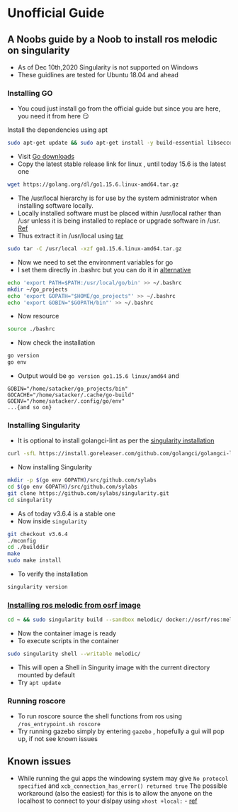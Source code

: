 # Unofficial Guide

## A Noobs guide by a Noob to install ros melodic on singularity

* As of Dec 10th,2020 Singularity is not supported on Windows
* These guidlines are tested for Ubuntu 18.04 and ahead

### Installing GO

* You coud just install go from the official guide but since you are here, you need it from here :smirk:

Install the dependencies using apt
```bash
sudo apt-get update && sudo apt-get install -y build-essential libseccomp-dev pkg-config squashfs-tools cryptsetup
```
* Visit [Go downloads](https://golang.org/dl/)
* Copy the latest stable release link for linux , until today 15.6 is the latest one
```bash
wget https://golang.org/dl/go1.15.6.linux-amd64.tar.gz
```
* The /usr/local hierarchy is for use by the system administrator when installing software locally.
* Locally installed software must be placed within /usr/local rather than /usr unless it is being installed to replace or upgrade software in /usr. [Ref](https://unix.stackexchange.com/questions/4186/what-is-usr-local-bin)
* Thus extract it in /usr/local using [tar](https://www.cyberciti.biz/faq/linux-unix-extracting-specific-files/)

```bash
sudo tar -C /usr/local -xzf go1.15.6.linux-amd64.tar.gz
```

* Now we need to set the environment variables for go
* I set them directly in .bashrc but you can do it in [alternative](https://unix.stackexchange.com/questions/3052/is-there-a-bashrc-equivalent-file-read-by-all-shells)

```bash
echo 'export PATH=$PATH:/usr/local/go/bin' >> ~/.bashrc
mkdir ~/go_projects
echo 'export GOPATH="$HOME/go_projects"' >> ~/.bashrc
echo 'export GOBIN="$GOPATH/bin"' >> ~/.bashrc
```
* Now resource
```bash
source ./bashrc
```
* Now check the installation
```bash
go version
go env
```
* Output would be ```go version go1.15.6 linux/amd64``` and 
```
GOBIN="/home/satacker/go_projects/bin"
GOCACHE="/home/satacker/.cache/go-build"
GOENV="/home/satacker/.config/go/env"
...{and so on}
```

### Installing Singularity

* It is optional to install golangci-lint as per the [singularity installation](https://github.com/hpcng/singularity/blob/master/INSTALL.md) 

```bash
curl -sfL https://install.goreleaser.com/github.com/golangci/golangci-lint.sh | sh -s -- -b $(go env GOPATH)/bin v1.21.0
```

* Now installing Singularity

```bash
mkdir -p $(go env GOPATH)/src/github.com/sylabs
cd $(go env GOPATH)/src/github.com/sylabs
git clone https://github.com/sylabs/singularity.git
cd singularity
```

* As of today v3.6.4 is a stable one
* Now inside `singularity`
```bash
git checkout v3.6.4
./mconfig
cd ./builddir
make
sudo make install
```
* To verify the installation
```bash
singularity version
```

### [Installing ros melodic from osrf image](https://robotism.me/blog/creating-ROS-melodic-container-with-singularity-3.5/)
```bash
cd ~ && sudo singularity build --sandbox melodic/ docker://osrf/ros:melodic-desktop-full
```
* Now the container image is ready
* To execute scripts in the container
```bash
sudo singularity shell --writable melodic/
```
* This will open a Shell in Singurity image with the current directory mounted by default 
* Try `apt update`

### Running roscore
* To run roscore source the shell functions from ros using `/ros_entrypoint.sh roscore`
* Try running gazebo simply by entering `gazebo` , hopefully a gui will pop up, if not see known issues

## Known issues
* While running the gui apps the windowing system may give `No protocol specified` and `xcb_connection_has_error() returned true`
The possible workaround (also the easiest) for this is to allow the anyone on the localhost to connect to your dislpay using `xhost +local:` - [ref](https://unix.stackexchange.com/questions/85782/error-no-protocol-specified-when-running-from-remote-machine-via-ssh)
